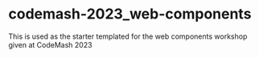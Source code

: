 # codemash-2023_web-components
This is used as the starter templated for the web components workshop given at CodeMash 2023
